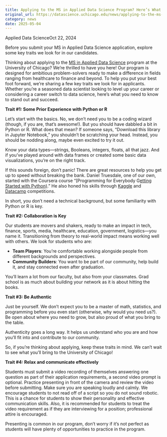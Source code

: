```yaml
---
title: Applying to the MS in Applied Data Science Program? Here’s What We Look For – DSI
original_url: https://datascience.uchicago.edu/news/applying-to-the-ms-in-applied-data-science-program-heres-what-we-look-for
category: news
date: 2025-05-04
---
```


Applied Data ScienceOct 22, 2024

Before you submit your MS in Applied Data Science application, explore some key traits we look for in our candidates.

Thinking about applying to the [MS in Applied Data Science](https://datascience.uchicago.edu/education/masters-programs/ms-in-applied-data-science/) program at the University of Chicago? We’re thrilled to have you here! Our program is designed for ambitious problem-solvers ready to make a difference in fields ranging from healthcare to finance and beyond. To help you put your best foot forward, we’re sharing a few key traits we look for in applicants. Whether you’re a seasoned data scientist looking to level up your career or considering a career switch to data science, here’s what you need to know to stand out and succeed.

**Trait #1: Some Prior Experience with Python or R**

Let’s start with the basics. No, we don’t need you to be a coding wizard (though, if you are, that’s awesome!). But you should have dabbled a bit in Python or R. What does that mean? If someone says, “Download this library in Jupyter Notebook,” you shouldn’t be scratching your head. Instead, you should be nodding along, maybe even excited to try it out.

Know your data types—strings, Booleans, integers, floats, all that jazz. And if you’ve played around with data frames or created some basic data visualizations, you’re on the right track.

If this sounds foreign, don’t panic! There are great resources to help you get up to speed without breaking the bank. Daniel Truesdale, one of our own, started with the Coursera course “[Programming for Everybody G[etting Started with Python)](https://www.coursera.org/learn/python).” He also honed his skills through [Kaggle](https://www.kaggle.com/) and [Datacamp](https://www.datacamp.com/) competitions.

In short, you don’t need a technical background, but some familiarity with Python or R is key.

**Trait #2: Collaboration is Key**

Our students are movers and shakers, ready to make an impact in tech, finance, sports, media, healthcare, education, government, logistics—you name it. Transitioning from theory to real-world impact means working well with others. We look for students who are:

* **Team Players**: You’re comfortable working alongside people from different backgrounds and perspectives.
* **Community Builders**: You want to be part of our community, help build it, and stay connected even after graduation.

You’ll learn a lot from our faculty, but also from your classmates. Grad school is as much about building your network as it is about hitting the books.

**Trait #3: Be Authentic**

Just be yourself. We don’t expect you to be a master of math, statistics, and programming before you even start (otherwise, why would you need us?). Be open about where you need to grow, but also proud of what you bring to the table.

Authenticity goes a long way. It helps us understand who you are and how you’ll fit into and contribute to our community.

So, if you’re thinking about applying, keep these traits in mind. We can’t wait to see what you’ll bring to the University of Chicago!

**Trait #4: Relax and communicate effectively**

Students must submit a video recording of themselves answering one question as part of their application requirements, a second video prompt is optional. Practice presenting in front of the camera and review the video before submitting. Make sure you are speaking loudly and calmly. We encourage students to not read off of a script so you do not sound robotic. This is a chance for students to show their personality and effective communication skills. Also, it is recommended for students to treat the video requirement as if they are interviewing for a position; professional attire is encouraged.

Presenting is common in our program, don’t worry if it’s not perfect as students will have plenty of opportunities to practice in the program.